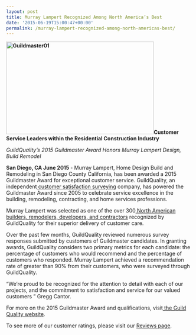 ```yaml
---
layout: post
title: Murray Lampert Recognized Among North America’s Best
date: '2015-06-19T15:00:47+00:00'
permalink: /murray-lampert-recognized-among-north-americas-best/
---
```

<p style="text-align: left;"><b><img class=" size-full wp-image-2822 alignleft" src="http://murraylampert.com/wp-content/uploads/Guildmaster01.jpg" alt="Guildmaster01" width="400" height="250" />Customer Service Leaders within the Residential Construction Industry</b></p>
<i>GuildQuality’s 2015 Guildmaster Award Honors Murray Lampert Design, Build Remodel</i>

<b>San Diego, CA June 2015 </b>- Murray Lampert, Home Design Build and Remodeling in San Diego County California, has been awarded a 2015 Guildmaster Award for exceptional customer service. GuildQuality, an independent<a href="http://www.guildquality.com/"> customer satisfaction surveying</a> company, has powered the Guildmaster Award since 2005 to celebrate service excellence in the building, remodeling, contracting, and home services professions.

Murray Lampert was selected as one of the over 300<a href="http://www.guildquality.com/guildmaster/"> North American builders, remodelers, developers, and contractors</a> recognized by GuildQuality for their superior delivery of customer care.

Over the past few months, GuildQuality reviewed numerous survey responses submitted by customers of Guildmaster candidates. In granting awards, GuildQuality considers two primary metrics for each candidate: the percentage of customers who would recommend and the percentage of customers who responded. Murray Lampert achieved a recommendation rate of greater than 90% from their customers, who were surveyed through GuildQuality.

“We’re proud to be recognized for the attention to detail with each of our projects, and the commitment to satisfaction and service for our valued customers ” Gregg Cantor.

For more on the 2015 Guildmaster Award and qualifications, visit<a href="http://www.guildquality.com/guildmaster/"> the Guild Quality website</a>.

To see more of our customer ratings, please visit our <a href="http://murraylampert.com/reviews/">Reviews page</a>.
<b> </b>
